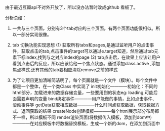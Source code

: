 由于最近豆瓣api不对外开放了，所以没办法暂时改成github 看板了。

分析总结：
1. 一共与三个页面，分别有3个tab对应的三个页面。有两个页面功能很相似。所以一部分实现很像。
2. tab 切换功能实现思想
    (1) 获取所有tabs和pages,是通过监听用户的点击事件，获取点击的tab,点击事件的target可以通过e.target知道，然后通过tab元素下标index,找到与之对应index的page
    (2) tab点击后，在效果上应该让用户看到点击后的反应，所以应该给他一个焦点状态。通过添加class.active ,添加焦点样式.还有其他的tab要相应清除remove之前的样式

3. 为了让项目更加清晰简洁明了，每个页面就是一个文件（模块）。每个文件中都是一个整体，在一个类Class 中实现了 
  init初始化————初始化：不同的html部分，加载进来的数据存储变量，一些要用到的状态eg: loading,可能后面需要声明的变量
  bind绑定事件————用户能做的事情，比如点击事件、滚动事件等
  getData获取相应数据————什么时间点获取数据，获取数据方式、返回获取的结果
  createNode创建模板————每个html展示部分布局都不一样，所以模板不同
  render渲染页面(将数据传入模板，添加到dom中)————在对应模板中将数据替换模板，生成一个新的dom，在添加到页面中
